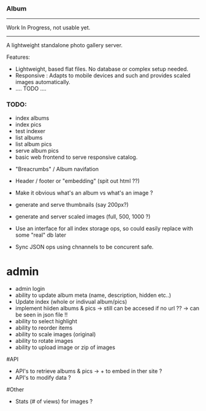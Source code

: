 ### Album

*********************************
Work In Progress, not usable yet.
*********************************

A lightweight standalone photo gallery server.

Features:
  - Lightweight, based flat files. No database or complex setup needed.
  - Responsive : Adapts to mobile devices and such and provides scaled images automatically.
  - .... TODO ....

### TODO:
* index albums
* index pics
* test indexer
* list albums
* list album pics
* serve album pics
* basic web frontend to serve responsive catalog.
- "Breacrumbs" / Album navifation
- Header / footer or "embedding" (spit out html ??)
- Make it obvious what's an album vs what's an image ?
- generate and serve thumbnails (say 200px?)
- generate and server scaled images (full, 500, 1000 ?)

- Use an interface for all index storage ops, so could easily replace with some "real" db later
- Sync JSON ops using chnannels to be concurent safe.

# admin
- admin login
- ability to update album meta (name, description, hidden etc..)
- Update index (whole or indivual album/pics)
- implement hiiden albums & pics -> still can be accesed if no url ?? -> can be seen in json file !!
- ability to select highlight
- ability to reorder items
- ability to scale images (original)
- ability to rotate images
- ability to upload image or zip of images

#API
- API's to retrieve albums & pics -> + to embed in ther site ?
- API's to modify data ?

#Other
- Stats (# of views) for images ?


